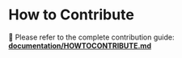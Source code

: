 # How to Contribute

📖 Please refer to the complete contribution guide: [**documentation/HOWTOCONTRIBUTE.md**](./documentation/HOWTOCONTRIBUTE.md)
